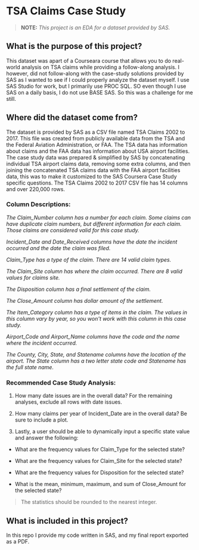 # TSA Claims Case Study
> **NOTE:** *This project is an EDA for a dataset provided by SAS.*

## What is the purpose of this project? 
This dataset was apart of a Courseara course that allows you to do real-world analysis on TSA claims while providing a follow-along analysis. I however, did not follow-along with the case-study solutions provided by SAS as I wanted to see if I could properly analyze the dataset myself. I use SAS Studio for work, but I primarily use PROC SQL. SO even though I use SAS on a daily basis, I do not use BASE SAS. So this was a challenge for me still.

## Where did the dataset come from?
The dataset is provided by SAS as a CSV file named TSA Claims 2002 to 2017. This file was created from publicly available data from the TSA and the Federal Aviation Administration, or FAA. The TSA data has information about claims and the FAA data has information about USA airport facilities. The case study data was prepared & simplified by SAS by concatenating individual TSA airport claims data, removing some extra columns, and then joining the concatenated TSA claims data with the FAA airport facilities data, this was to make it customized to the SAS Coursera Case Study specific questions. The TSA Claims 2002 to 2017 CSV file has 14 columns and over 220,000 rows. 

### Column Descriptions:
  *The Claim_Number column has a number for each claim. Some claims can have duplicate claim numbers, but different information for each claim. Those         claims are considered valid for this case study.* 

  *Incident_Date and Date_Received columns have the date the incident occurred and the date the claim was filed.*

  *Claim_Type has a type of the claim. There are 14 valid claim types.* 

  *The Claim_Site column has where the claim occurred. There are 8 valid values for claims site.* 

  *The Disposition column has a final settlement of the claim.* 

  *The Close_Amount column has dollar amount of the settlement.* 

  *The Item_Category column has a type of items in the claim. The values in this column vary by year, so you won't work with this column in this case         study.*

  *Airport_Code and Airport_Name columns have the code and the name where the incident occurred.* 

  *The County, City, State, and Statename columns have the location of the airport. The State column has a two letter state code and Statename has the full   state name.*

### Recommended Case Study Analysis:
1. How many date issues are in the overall data?
For the remaining analyses, exclude all rows with date issues.

2. How many claims per year of Incident_Date are in the overall data? Be sure to include a plot.

3. Lastly, a user should be able to dynamically input a specific state value and answer the following:

-  What are the frequency values for Claim_Type for the selected state?

-  What are the frequency values for Claim_Site for the selected state?

-  What are the frequency values for Disposition for the selected state?

-  What is the mean, minimum, maximum, and sum of Close_Amount for the selected state?

>The statistics should be rounded to the nearest integer.



## What is included in this project?
In this repo I provide my code written in SAS, and my final report exported as a PDF.
